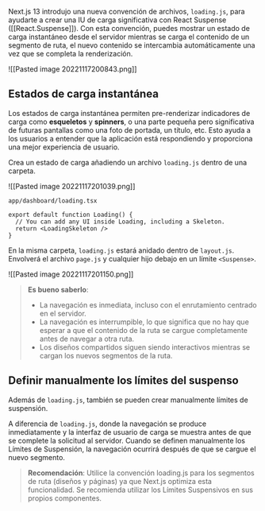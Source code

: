 Next.js 13 introdujo una nueva convención de archivos, ``loading.js``, para ayudarte a crear una IU de carga significativa con React Suspense ([[React.Suspense]]). Con esta convención, puedes mostrar un estado de carga instantáneo desde el servidor mientras se carga el contenido de un segmento de ruta, el nuevo contenido se intercambia automáticamente una vez que se completa la renderización.

![[Pasted image 20221117200843.png]]

## Estados de carga instantánea

Los estados de carga instantánea permiten pre-renderizar indicadores de carga como **esqueletos** y **spinners**, o una parte pequeña pero significativa de futuras pantallas como una foto de portada, un título, etc. Esto ayuda a los usuarios a entender que la aplicación está respondiendo y proporciona una mejor experiencia de usuario.

Crea un estado de carga añadiendo un archivo ``loading.js`` dentro de una carpeta.

![[Pasted image 20221117201039.png]]

`app/dashboard/loading.tsx`

```tsx
export default function Loading() {
  // You can add any UI inside Loading, including a Skeleton.
  return <LoadingSkeleton />
}
```

En la misma carpeta, ``loading.js`` estará anidado dentro de ``layout.js``. Envolverá el archivo ``page.js`` y cualquier hijo debajo en un límite ``<Suspense>``.

![[Pasted image 20221117201150.png]]

> **Es bueno saberlo**:
> 
> - La navegación es inmediata, incluso con el enrutamiento centrado en el servidor.
> - La navegación es interrumpible, lo que significa que no hay que esperar a que el contenido de la ruta se cargue completamente antes de navegar a otra ruta.
> - Los diseños compartidos siguen siendo interactivos mientras se cargan los nuevos segmentos de la ruta.

## Definir manualmente los límites del suspenso

Además de ``loading.js``, también se pueden crear manualmente límites de suspensión.

A diferencia de ``loading.js``, donde la navegación se produce inmediatamente y la interfaz de usuario de carga se muestra antes de que se complete la solicitud al servidor. 
Cuando se definen manualmente los Límites de Suspensión, la navegación ocurrirá después de que se cargue el nuevo segmento.

> **Recomendación**: Utilice la convención loading.js para los segmentos de ruta (diseños y páginas) ya que Next.js optimiza esta funcionalidad. Se recomienda utilizar los Límites Suspensivos en sus propios componentes.